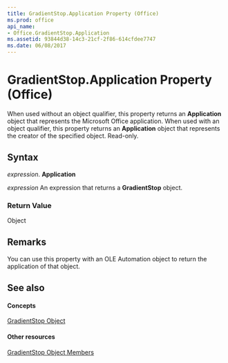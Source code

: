 ```yaml
---
title: GradientStop.Application Property (Office)
ms.prod: office
api_name:
- Office.GradientStop.Application
ms.assetid: 93844d38-14c3-21cf-2f86-614cfdee7747
ms.date: 06/08/2017
---
```



# GradientStop.Application Property (Office)

When used without an object qualifier, this property returns an **Application** object that represents the Microsoft Office application. When used with an object qualifier, this property returns an **Application** object that represents the creator of the specified object. Read-only.


## Syntax

 _expression_. **Application**

 _expression_ An expression that returns a **GradientStop** object.


### Return Value

Object


## Remarks

You can use this property with an OLE Automation object to return the application of that object.


## See also


#### Concepts


[GradientStop Object](gradientstop-object-office.md)
#### Other resources


[GradientStop Object Members](gradientstop-members-office.md)

